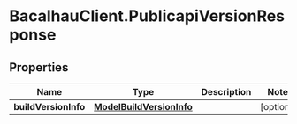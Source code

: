 # BacalhauClient.PublicapiVersionResponse

## Properties
Name | Type | Description | Notes
------------ | ------------- | ------------- | -------------
**buildVersionInfo** | [**ModelBuildVersionInfo**](ModelBuildVersionInfo.md) |  | [optional] 
